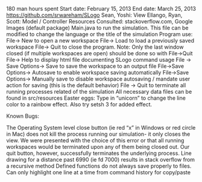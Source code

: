180 man hours spent
Start date: February 15, 2013 
End date: March 25, 2013
https://github.com/srwareham/SLogo
Sean, Yoshi: View
Ellango, Ryan, Scott: Model / Controller
Resources Consulted: stackoverflow.com, Google Images
(default package) Main.java to run the simulation.  This file can be modified to change the language or the title of the simulation
Program use: 
File-> New to open a new workspace
File-> Load to load a previously saved workspace
File-> Quit to close the program. Note: Only the last window closed (if multiple workspaces are open) should be done so with File->Quit
File-> Help to display html file documenting SLogo command usage
File -> Save Options-> Save to save the workspace to an output file
File->Save Options-> Autosave to enable workspace saving automatically
File->Save Options-> Manually save to disable workspace autosaving / mandate user action for saving (this is the default behavior)
File -> Quit to terminate all running processes related of the simulation
All necessary data files can be found in src/resources
Easter eggs: Type in “unicorn” to change the line color to a rainbow effect. Also try setsh 3 for added effect.

Known Bugs:

The Operating System level close button (ie red “x” in Windows or red circle in Mac) does not kill the process running our simulation- it only closes the view.  We were presented with the choice of this error or that all running workspaces would be terminated upon any of them being closed out.  Our quit button, however, successfully terminates the underlying process.
Line drawing for a distance past 6990 (ie fd 7000)  results in stack overflow from a recursive method
Defined functions do not always save properly to files.
Can only highlight one line at a time from command history for copy/paste
